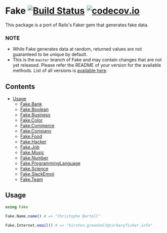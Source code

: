 # Fake [![Build Status](https://travis-ci.org/djsegal/Fake.jl.svg?branch=master)](https://travis-ci.org/djsegal/Fake.jl) [![codecov.io](http://codecov.io/github/djsegal/Fake.jl/coverage.svg?branch=master)](http://codecov.io/github/djsegal/Fake.jl?branch=master)
This package is a port of Rails's Faker gem that generates fake data.

### NOTE

* While Fake generates data at random, returned values are not guaranteed to be unique by default.
* This is the `master` branch of Fake and may contain changes that are not yet released.
  Please refer the README of your version for the available methods.
  List of all versions is [available here](https://github.com/djsegal/Fake.jl/releases).

Contents
--------

- [Usage](#usage)
  - [Fake.Bank](doc/bank.md)
  - [Fake.Boolean](doc/boolean.md)
  - [Fake.Business](doc/business.md)
  - [Fake.Color](doc/color.md)
  - [Fake.Commerce](doc/commerce.md)
  - [Fake.Company](doc/company.md)
  - [Fake.Food](doc/food.md)
  - [Fake.Hacker](doc/hacker.md)
  - [Fake.Job](doc/job.md)
  - [Fake.Music](doc/music.md)
  - [Fake.Number](doc/number.md)
  - [Fake.ProgrammingLanguage](doc/programming_language.md)
  - [Fake.Science](doc/science.md)
  - [Fake.SlackEmoji](doc/slack_emoji.md)
  - [Fake.Team](doc/team.md)

## Usage
```julia
using Fake

Fake.Name.name() # => "Christophe Bartell"

Fake.Internet.email() # => "kirsten.greenholt@corkeryfisher.info"
```
